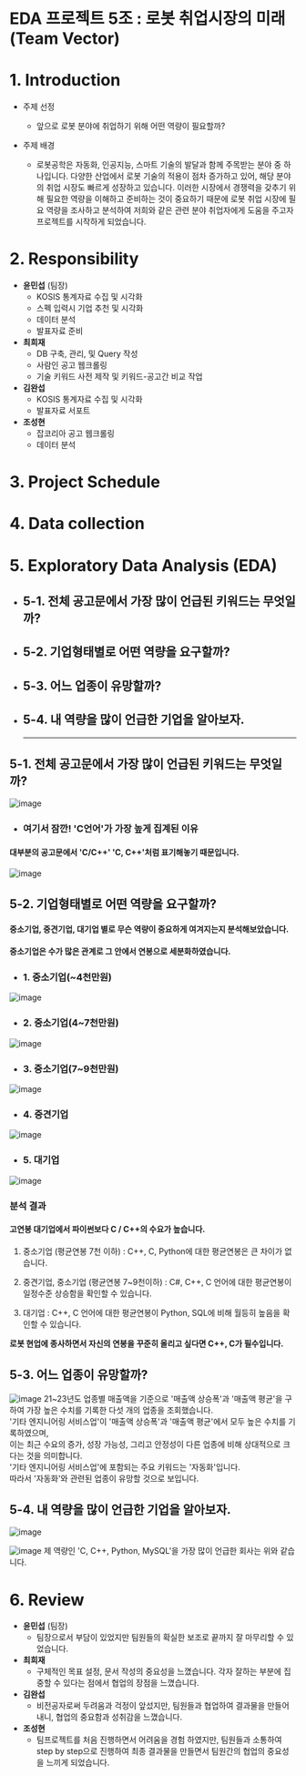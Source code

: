 # EDA 프로젝트 5조 : 로봇 취업시장의 미래 (Team Vector)

# 1. Introduction
* 주제 선정
   * 앞으로 로봇 분야에 취업하기 위해 어떤 역량이 필요할까?
     
* 주제 배경
   * 로봇공학은 자동화, 인공지능, 스마트 기술의 발달과 함께 주목받는 분야 중 하나입니다. 다양한 산업에서 로봇 기술의 적용이 점차 증가하고 있어, 해당 분야의 취업 시장도 빠르게 성장하고 있습니다. 이러한 시장에서 경쟁력을 갖추기 위해 필요한 역량을 이해하고 준비하는 것이 중요하기 때문에 로봇 취업 시장에 필요 역량을 조사하고 분석하여 저희와 같은 관련 분야 취업자에게 도움을 주고자 프로젝트를 시작하게 되었습니다. 

# 2. Responsibility
* **윤민섭** (팀장)
    * KOSIS 통계자료 수집 및 시각화
    * 스펙 입력시 기업 추천 및 시각화
    * 데이터 분석
    * 발표자료 준비
* **최희재**
    * DB 구축, 관리, 및 Query 작성
    * 사람인 공고 웹크롤링
    * 기술 키워드 사전 제작 및 키워드-공고간 비교 작업  
* **김완섭**
    *  KOSIS 통계자료 수집 및 시각화
    * 발표자료 서포트  
* **조성현**
    * 잡코리아 공고 웹크롤링
    * 데이터 분석


# 3. Project Schedule

# 4. Data collection

# 5. Exploratory Data Analysis (EDA)
* ## 5-1. 전체 공고문에서 가장 많이 언급된 키워드는 무엇일까?
* ## 5-2. 기업형태별로 어떤 역량을 요구할까?
* ## 5-3. 어느 업종이 유망할까?
* ## 5-4. 내 역량을 많이 언급한 기업을 알아보자.
  ---

## 5-1. 전체 공고문에서 가장 많이 언급된 키워드는 무엇일까?
![image](https://github.com/user-attachments/assets/1d935a19-d780-4446-a234-f98d1d0fc230)

* ###  여기서 잠깐! 'C언어'가 가장 높게 집계된 이유
#### 대부분의 공고문에서 'C/C++' 'C, C++'처럼 표기해놓기 때문입니다.
![image](https://github.com/user-attachments/assets/2439e063-0ff6-493f-a32b-1c210acf7d9d)

## 5-2. 기업형태별로 어떤 역량을 요구할까?
#### 중소기업, 중견기업, 대기업 별로 무슨 역량이 중요하게 여겨지는지 분석해보았습니다.
#### 중소기업은 수가 많은 관계로 그 안에서 연봉으로 세분화하였습니다.  
* ###  1. 중소기업(~4천만원)
![image](https://github.com/user-attachments/assets/4ca3cec4-2cf6-4c9f-b0fc-eeaf46898ae7)
* ###  2. 중소기업(4~7천만원)
![image](https://github.com/user-attachments/assets/12aa70c4-b1c4-47e3-900a-1b31f4b898b5)
* ###  3. 중소기업(7~9천만원)
![image](https://github.com/user-attachments/assets/989c6d50-f729-4a59-a72b-0943ab10ef5b)
* ###  4. 중견기업
![image](https://github.com/user-attachments/assets/fea96d91-679d-48c9-bb3e-73ab656c284b)
* ###  5. 대기업
![image](https://github.com/user-attachments/assets/eea92178-825a-455a-8416-f9e53d1979ec)

### **분석 결과**
#### 고연봉 대기업에서 파이썬보다 C / C++의 수요가 높습니다.

1. 중소기업 (평균연봉 7천 이하) : C++, C, Python에 대한 평균연봉은 큰 차이가 없습니다.

2. 중견기업, 중소기업 (평균연봉 7~9천이하) : C#, C++, C 언어에 대한 평균연봉이 일정수준 상승함을 
확인할 수 있습니다.
 
3. 대기업 : C++, C 언어에 대한 평균연봉이 Python, SQL에 비해 월등히 높음을 확인할 수 있습니다.

**로봇 현업에 종사하면서 자신의 연봉을 꾸준히 올리고 싶다면 C++, C가 필수입니다.**
  
## 5-3. 어느 업종이 유망할까?
![image](https://github.com/user-attachments/assets/48cb9e8c-ec49-42ea-b546-ebd26cbea9af)
21~23년도 업종별 매출액을 기준으로 '매출액 상승폭'과 '매출액 평균'을 구하여 가장 높은 수치를 기록한 다섯 개의 업종을 조회했습니다.  
'기타 엔지니어링 서비스업'이 '매출액 상승폭'과 '매출액 평균'에서 모두 높은 수치를 기록하였으며,  
이는 최근 수요의 증가, 성장 가능성, 그리고 안정성이 다른 업종에 비해 상대적으로 크다는 것을 의미합니다.  
'기타 엔지니어링 서비스업'에 포함되는 주요 키워드는 '자동화'입니다.  
따라서 '자동화'와 관련된 업종이 유망할 것으로 보입니다.

## 5-4. 내 역량을 많이 언급한 기업을 알아보자.
![image](https://github.com/user-attachments/assets/97c15da2-d078-4b78-a0ee-9f015f77ff8a)

![image](https://github.com/user-attachments/assets/ebbaf156-d155-4b15-863e-d6497735e9a4)
제 역량인 'C, C++, Python, MySQL'을 가장 많이 언급한 회사는 위와 같습니다.


# 6. Review
* **윤민섭** (팀장)
    * 팀장으로서 부담이 있었지만 팀원들의 확실한 보조로 끝까지 잘 마무리할 수 있었습니다.
* **최희재**
    * 구체적인 목표 설정, 문서 작성의 중요성을 느꼈습니다. 각자 잘하는 부분에 집중할 수 있다는 점에서 협업의 장점을 느꼈습니다.
* **김완섭**
    *  비전공자로써 두려움과 걱정이 앞섰지만, 팀원들과 협업하여 결과물을 만들어 내니, 협업의 중요함과 성취감을 느꼈습니다.
* **조성현**
    * 팀프로젝트를 처음 진행하면서 어려움을 경험 하였지만, 팀원들과 소통하여 step by step으로 진행하여 최종 결과물을 만들면서 팀원간의 협업의 중요성을 느끼게 되었습니다.

